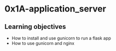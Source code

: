 # 0x1A-application_server
## Learning objectives
* How to install and use gunicorn to run a flask app
* How to use gunicorn and nginx

